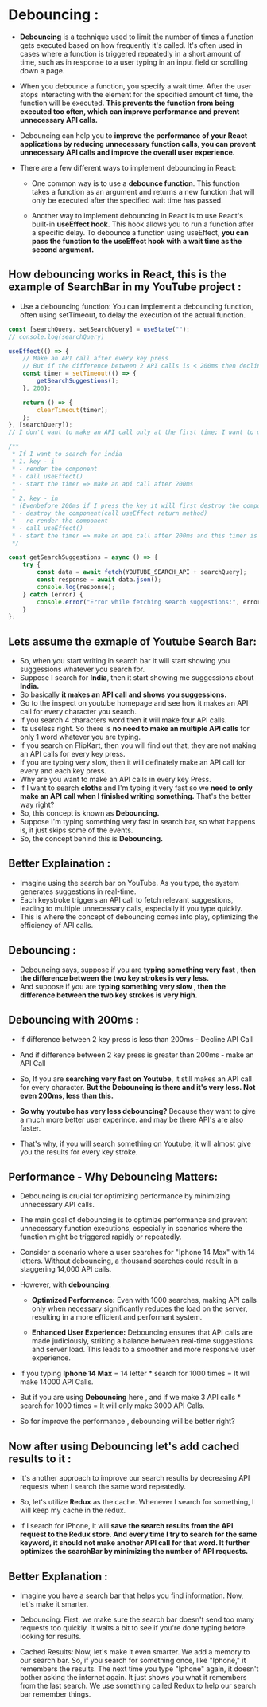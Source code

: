 # Debouncing :

-   **Debouncing** is a technique used to limit the number of times a function gets executed based on how frequently it's called. It's often used in cases where a function is triggered repeatedly in a short amount of time, such as in response to a user typing in an input field or scrolling down a page.

-   When you debounce a function, you specify a wait time. After the user stops interacting with the element for the specified amount of time, the function will be executed. **This prevents the function from being executed too often, which can improve performance and prevent unnecessary API calls.**

-   Debouncing can help you to **improve the performance of your React applications by reducing unnecessary function calls, you can prevent unnecessary API calls and improve the overall user experience.**

-   There are a few different ways to implement debouncing in React:

    -   One common way is to use a **debounce function**. This function takes a function as an argument and returns a new function that will only be executed after the specified wait time has passed.

    -   Another way to implement debouncing in React is to use React's built-in **useEffect hook**. This hook allows you to run a function after a specific delay. To debounce a function using useEffect, **you can pass the function to the useEffect hook with a wait time as the second argument.**

## How debouncing works in React, this is the example of SearchBar in my YouTube project :

-   Use a debouncing function:
    You can implement a debouncing function, often using setTimeout, to delay the execution of the actual function.

```js
const [searchQuery, setSearchQuery] = useState("");
// console.log(searchQuery)

useEffect(() => {
    // Make an API call after every key press
    // But if the difference between 2 API calls is < 200ms then decline the API call.
    const timer = setTimeout(() => {
        getSearchSuggestions();
    }, 200);

    return () => {
        clearTimeout(timer);
    };
}, [searchQuery]);
// I don't want to make an API call only at the first time; I want to make an API call everytime my searchQuery changes, taht why I'm taking searchQuery in the dependency array.

/**
 * If I want to search for india
 * 1. key - i
 * - render the component
 * - call useEffect()
 * - start the timer => make an api call after 200ms
 *
 * 2. key - in
 * (Evenbefore 200ms if I press the key it will first destroy the component and when it destroying the component, it will call clearTimeOut)
 * - destroy the component(call useEffect return method)
 * - re-render the component
 * - call useEffect()
 * - start the timer => make an api call after 200ms and this timer is new everytime searchQuery changes.
 */

const getSearchSuggestions = async () => {
    try {
        const data = await fetch(YOUTUBE_SEARCH_API + searchQuery);
        const response = await data.json();
        console.log(response);
    } catch (error) {
        console.error("Error while fetching search suggestions:", error);
    }
};
```

## Lets assume the exmaple of Youtube Search Bar:

-   So, when you start writing in search bar it will start showing you suggessions whatever you search for.
-   Suppose I search for **India**, then it start showing me suggessions about **India.**
-   So basically **it makes an API call and shows you suggessions.**
-   Go to the inspect on youtube homepage and see how it makes an API call for every character you search.
-   If you search 4 characters word then it will make four API calls.
-   Its useless right. So there is **no need to make an multiple API calls** for only 1 word whatever you are typing.
-   If you search on FlipKart, then you will find out that, they are not making an API calls for every key press.
-   If you are typing very slow, then it will definately make an API call for every and each key press.
-   Why are you want to make an API calls in every key Press.
-   If I want to search **cloths** and I'm typing it very fast so we **need to only make an API call when I finished writing something.** That's the better way right?
-   So, this concept is known as **Debouncing.**
-   Suppose I'm typing something very fast in search bar, so what happens is, it just skips some of the events.
-   So, the concept behind this is **Debouncing.**

## Better Explaination :

-   Imagine using the search bar on YouTube. As you type, the system generates suggestions in real-time.
-   Each keystroke triggers an API call to fetch relevant suggestions, leading to multiple unnecessary calls, especially if you type quickly.
-   This is where the concept of debouncing comes into play, optimizing the efficiency of API calls.

## Debouncing :

-   Debouncing says, suppose if you are **typing something very fast , then the difference between the two key strokes is very less.**
-   And suppose if you are **typing something very slow , then the difference between the two key strokes is very high.**

## Debouncing with 200ms :

-   If difference between 2 key press is less than 200ms - Decline API Call

-   And if difference between 2 key press is greater than 200ms - make an API Call

-   So, If you are **searching very fast on Youtube**, it still makes an API call for every character. **But the Debouncing is there and it's very less. Not even 200ms, less than this.**

-   **So why youtube has very less debouncing?** Because they want to give a much more better user experince. and may be there API's are also faster.

-   That's why, if you will search something on Youtube, it will almost give you the results for every key stroke.

## Performance - Why Debouncing Matters:

-   Debouncing is crucial for optimizing performance by minimizing unnecessary API calls.

-   The main goal of debouncing is to optimize performance and prevent unnecessary function executions, especially in scenarios where the function might be triggered rapidly or repeatedly.

-   Consider a scenario where a user searches for "Iphone 14 Max" with 14 letters. Without debouncing, a thousand searches could result in a staggering 14,000 API calls.

-   However, with **debouncing**:

    -   **Optimized Performance:** Even with 1000 searches, making API calls only when necessary significantly reduces the load on the server, resulting in a more efficient and performant system.

    -   **Enhanced User Experience:** Debouncing ensures that API calls are made judiciously, striking a balance between real-time suggestions and server load. This leads to a smoother and more responsive user experience.

-   If you typing **Iphone 14 Max** = 14 letter \* search for 1000 times = It will make 14000 API Calls.
-   But if you are using **Debouncing** here , and if we make 3 API calls \* search for 1000 times = It will only make 3000 API Calls.
-   So for improve the performance , debouncing will be better right?

## Now after using Debouncing let's add cached results to it :

-   It's another approach to improve our search results by decreasing API requests when I search the same word repeatedly.

-   So, let's utilize **Redux** as the cache. Whenever I search for something, I will keep my cache in the redux.

-   If I search for iPhone, it will **save the search results from the API request to the Redux store. And every time I try to search for the same keyword, it should not make another API call for that word. It further optimizes the searchBar by minimizing the number of API requests.**

## Better Explanation :

-   Imagine you have a search bar that helps you find information. Now, let's make it smarter.

-   Debouncing: First, we make sure the search bar doesn't send too many requests too quickly. It waits a bit to see if you're done typing before looking for results.

-   Cached Results: Now, let's make it even smarter. We add a memory to our search bar. So, if you search for something once, like "Iphone," it remembers the results. The next time you type "Iphone" again, it doesn't bother asking the internet again. It just shows you what it remembers from the last search. We use something called Redux to help our search bar remember things.
